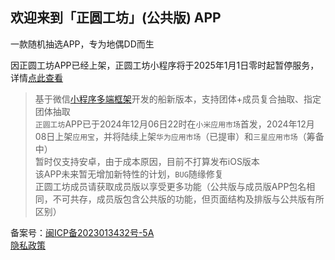 ## 欢迎来到「正圆工坊」(公共版) APP

一款随机抽选APP，专为地偶DD而生  

<span color="#fa5151">因正圆工坊APP已经上架，正圆工坊小程序将于2025年1月1日零时起暂停服务，详情</span>[点此查看](https://mp.weixin.qq.com/s/HWV7Sth3AAmrq3ZeD0IKEA)  

> 基于微信[小程序多端框架](https://developers.weixin.qq.com/miniprogram/dev/platform-capabilities/miniapp/intro/)开发的船新版本，支持团体+成员复合抽取、指定团体抽取  
> `正圆工坊`APP已于2024年12月06日22时在`小米应用市场`首发，2024年12月08日上架`应用宝`，并将陆续上架`华为应用市场`（已提审）和`三星应用市场`（筹备中）  
> 暂时仅支持安卓，由于成本原因，目前不打算发布iOS版本  
> 该APP未来暂无增加新特性的计划，`BUG`随缘修复  
> 正圆工坊成员请获取成员版以享受更多功能（公共版与成员版APP包名相同，不可共存，成员版包含公共版的功能，但页面结构及排版与公共版有所区别）  

备案号：[闽ICP备2023013432号-5A](https://beian.miit.gov.cn)  
[隐私政策](https://www.zyworks.org.cn/private.html)
